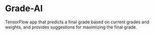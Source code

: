 # Grade-AI
TensorFlow app that predicts a final grade based on current grades and weights, and provides suggestions for maximizing the final grade.
